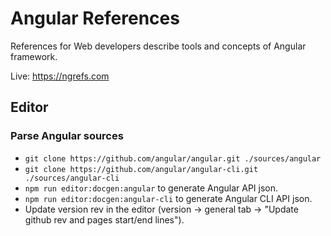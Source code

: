 # Angular References

References for Web developers describe tools and concepts of Angular framework.

Live: https://ngrefs.com

## Editor

### Parse Angular sources

* `git clone https://github.com/angular/angular.git ./sources/angular`
* `git clone https://github.com/angular/angular-cli.git ./sources/angular-cli`
* `npm run editor:docgen:angular` to generate Angular API json.
* `npm run editor:docgen:angular-cli` to generate Angular CLI API json.
* Update version rev in the editor (version -> general tab -> "Update github rev and pages start/end lines").
